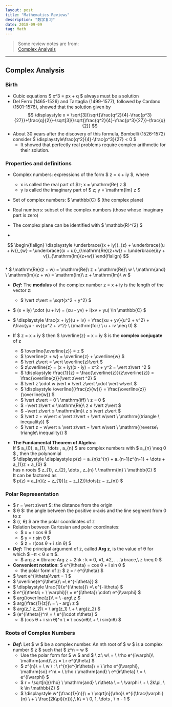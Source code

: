 ```yaml
---
layout: post
title: "Mathematics Reviews"
description: "数学复习"
date: 2018-09-09
tag: Math
---
```

[Cracking the GRE Mathematics Subject Test]: <http://a.co/f5OSIPa> "Amazon"

[Complex Analysis]:<https://www.coursera.org/learn/complex-analysis> "Complex Analysis"


> Some review notes are from:  
> [Complex Analysis]  

**********

## Complex Analysis  

### Birth  

* Cubic equations $ x^3 = px + q $ always must be a solution  
* Del Ferro (1465-1526) and Tartaglia (1499-1577), followed by Cardano (1501-1576), showed that the solution given by  
	$$ \displaystyle x = \sqrt[3]{\sqrt{\frac{q^2}{4}-\frac{p^3}{27}}+\frac{q}{2}}-\sqrt[3]{\sqrt{\frac{q^2}{4}-\frac{p^3}{27}}-\frac{q}{2}} $$  
* About 30 years after the discovery of this formula, Bombelli (1526-1572) consider $ \displaystyle\frac{q^2}{4}-\frac{p^3}{27} < 0 $  
	* It showed that perfectly real problems require complex arithmetic for their solution.  

### Properties and definitions  

* Complex numbers: expressions of the form $ z = x + iy $, where  
	* x is called the real part of $z; x = \mathrm{Re} z $  
	* y is called the imaginary part of $ z; y = \mathrm{Im} z $  
* Set of complex numbers: $ \mathbb{C} $ (the complex plane)  
* Real numbers: subset of the complex numbers (those whose imaginary part
is zero)  
* The complex plane can be identified with $ \mathbb{R}^{2} $  

* 
$$
	\begin{flalign} 
	\displaystyle \underbrace{(x + iy)}_{z} + \underbrace{(u + iv)}_{w} = \underbrace{(x + u)}_{\mathrm{Re}(z+w)} + \underbrace{i(y + v)}_{\mathrm{Im}(z+w)} 
	\end{flalign} 
$$  
	* $ \mathrm{Re}(z + w) = \mathrm{Re}\ z + \mathrm{Re}\ w \ \mathrm{and} \ \mathrm{Im}(z + w) = \mathrm{Im}\ z + \mathrm{Im}\ w $  
* ___Def:___ The __modulus__ of the complex number z = x + iy is the length of the vector z:  
	* $ \vert z\vert  = \sqrt{x^2 + y^2} $  
* $ (x + iy) \cdot (u + iv) = (xu - yv) + i(xv + yu) \in \mathbb{C} $  
* $ \displaystyle \frac{x + iy}{u + iv} = \frac{xu + yv}{u^2 + v^2} + i\frac{yu - xv}{u^2 + v^2} \ (\mathrm{for} \ u + iv \neq 0) $  

* If $ z = x + iy $ then $ \overline{z} = x − iy $ is the __complex conjugate__ of z  
	* $ \overline{\overline{z}} = z $  
	* $ \overline{z + w} = \overline{z} + \overline{w} $  
	* $ \vert z\vert  = \vert \overline{z}\vert  $  
	* $ z\overline{z} = (x + iy)(x - iy) = x^2 + y^2 = \vert z\vert ^2 $  
	* $ \displaystyle \frac{1}{z} = \frac{\overline{z}}{z\overline{z}} = \frac{\overline{z}}{\vert z\vert ^2} $  
	* $ \vert z \cdot w \vert  = \vert z\vert  \cdot \vert w\vert  $  
	* $ \displaystyle \overline{(\frac{z}{w})} = \frac{\overline{z}}{\overline{w}} $  
	* $ \vert z\vert  = 0 \ \mathrm{iff} \ z = 0 $  
	* $ −\vert z\vert  ≤ \mathrm{Re}\ z ≤ \vert z\vert  $  
	* $ −\vert z\vert  ≤ \mathrm{Im}\ z ≤ \vert z\vert  $  
	* $ \vert z + w\vert  ≤ \vert z\vert  + \vert w\vert \ \mathrm{(triangle \ inequality)} $  
	* $ \vert z − w\vert  ≥ \vert z\vert  − \vert w\vert \ \mathrm{(reverse\ triangle\ inequality)} $  


* __The Fundamental Theorem of Algebra__  
	If $ a_{0}, a_{1}, \dots , a_{n} $ are complex numbers with $ a_{n} \neq 0 $ , then the polynomial  
		$ \displaystyle \displaystyle p(z) = a_{n}z^{n} + a_{n-1}z^{n-1} + \dots + a_{1}z + a_{0} $  
	has n roots $ z_{1}, z_{2}, \dots , z_{n} \ \mathrm{in} \ \mathbb{C} $  
	It can be factored as  
		$ p(z) = a_{n}(z − z_{1})(z − z_{2})\dots(z − z_{n}) $  


### Polar Representation  

* $ r = \vert z\vert $: the distance from the origin  
* $ θ $: the angle  between the positive x-axis and the line segment from 0 to z  
* $ (r, θ) $ are the polar coordinates of z  
* Relation between Cartesian and polar coordinates:  
	* $ x = r cos θ $  
	* $ y = r sin θ $  
	* $ z = r(cos θ + i sin θ) $  
* ___Def:___ The principal argument of z, called __Arg z__, is the value of θ for which $ −π < θ ≤ π $.
	* $ arg z = \lbrace Arg z + 2πk : k = 0, ±1, ±2, . . .\rbrace,\ z \neq 0 $  
* __Convenient notation__: $ e^{i\theta} = cos θ + i sin θ $  
	* the polar form of z: $ z = r e^{i\theta} $  
* $ \vert e^{i\theta}\vert = 1 $  
* $ \overline{e^{i\theta}\ =\ e^{-i\theta}} $  
* $ \displaystyle \frac{1}{e^{i\theta}}\ =\ e^{-i\theta} $  
* $ e^{i(\theta\ + \ \varphi)}\ = e^{i\theta}\ \cdot\ e^{i\varphi} $  
* $ arg(\overline{z})\ = \ -arg\ z $  
* $ arg(\frac{1}{z})\ = \ - arg\ z $  
* $ arg(z_1 z_2)\ = \ arg(z_1) \ + \ arg(z_2) $  
* $ (e^{i\theta})^n\ = \ e^{i\cdot n\theta} $  
	- $ (cos θ + i sin θ)^n \ = \ cos(nθ)\ + \ i sin(nθ) $

### Roots of Complex Numbers  

* ___Def:___ Let $ w $ be a complex number. An nth root of $ w $ is a complex number $ z $ such that $ z^n = w $  
	- Use the polar form for $ w $ and $ \ z:\ w\ = \ \rho e^{i\varphi}\ \mathrm{and}\ z\ = \ r e^{i\theta} $  
	- $ z^{n}\ = \ w \ : \ r^{n}e^{in\theta}\ = \ \rho e^{i\varphi}, \mathrm{so} r^n\ = \ \rho \ \mathrm{and} \ e^{in\theta} \ = \ e^{i\varphi} $  
	- $ r = \sqrt[n]{\rho} \ \mathrm{and} \ n\theta \ = \ \varphi \ + \ 2k\pi, \ k \in \mathbb{Z} $  
	- $ \displaystyle w^{\frac{1}{n}}\ = \ \sqrt[n]{\rho}\ e^{i(\frac{\varphi}{n} \ + \ \frac{2k\pi}{n})},\ k\ = \ 0, 1, \dots , \ n - 1 $  

